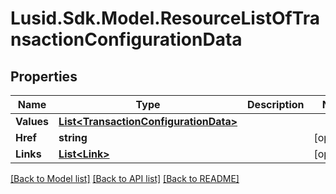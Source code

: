
# Lusid.Sdk.Model.ResourceListOfTransactionConfigurationData

## Properties

Name | Type | Description | Notes
------------ | ------------- | ------------- | -------------
**Values** | [**List&lt;TransactionConfigurationData&gt;**](TransactionConfigurationData.md) |  | 
**Href** | **string** |  | [optional] 
**Links** | [**List&lt;Link&gt;**](Link.md) |  | [optional] 

[[Back to Model list]](../README.md#documentation-for-models)
[[Back to API list]](../README.md#documentation-for-api-endpoints)
[[Back to README]](../README.md)


